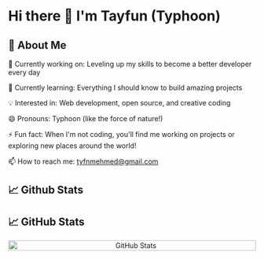 # Hi there 👋  I'm Tayfun (Typhoon)


## 🚀 About Me

🔭 Currently working on: Leveling up my skills to become a better developer every day

🌱 Currently learning: Everything I should know to build amazing projects

💡 Interested in: Web development, open source, and creative coding

😄 Pronouns: Typhoon (like the force of nature!)

⚡ Fun fact: When I'm not coding, you'll find me working on projects or exploring new places around the world!

📫 How to reach me: tyfnmehmed@gmail.com



## 📈 Github Stats
## 📈 GitHub Stats

<div align="center" style="display: flex; flex-wrap: wrap; gap: 16px; justify-content: center;">

<!-- Main Stats Card -->
<div style="flex: 1; min-width: 300px;">
  <img src="https://github-readme-stats.vercel.app/api?username=TmcSharp&show_icons=true&theme=radical&hide_border=true&count_private=true" alt="GitHub Stats" style="width: 100%;"/>
</div>

